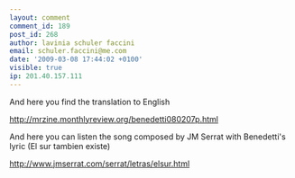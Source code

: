 ```yaml
---
layout: comment
comment_id: 189
post_id: 268
author: lavinia schuler faccini
email: schuler.faccini@me.com
date: '2009-03-08 17:44:02 +0100'
visible: true
ip: 201.40.157.111
---
```

And here you find the translation to English

http://mrzine.monthlyreview.org/benedetti080207p.html

And here you can listen the song composed by JM Serrat with Benedetti's lyric (El sur tambien existe)

http://www.jmserrat.com/serrat/letras/elsur.html

